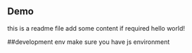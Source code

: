 ## Demo
this is a readme file
add some content if required
hello world!

##development env
make sure you have js environment

